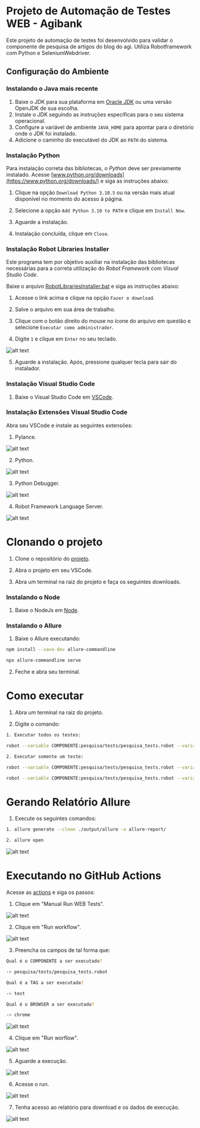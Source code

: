 # Projeto de Automação de Testes WEB - Agibank

Este projeto de automação de testes foi desenvolvido para validar o componente de pesquisa de artigos do blog do agi. Utiliza Robotframework com Python e SeleniumWebdriver.

## Configuração do Ambiente

### Instalando o Java mais recente

1. Baixe o JDK para sua plataforma em [Oracle JDK](https://www.oracle.com/java/technologies/javase-jdk11-downloads.html) ou uma versão OpenJDK de sua escolha.
2. Instale o JDK seguindo as instruções específicas para o seu sistema operacional.
3. Configure a variável de ambiente `JAVA_HOME` para apontar para o diretório onde o JDK foi instalado.
4. Adicione o caminho do executável do JDK ao `PATH` do sistema.

### Instalação Python

Para instalação correta das bibliotecas, o _Python_ deve ser previamente instalado. Acesse [www.python.org/downloads](https://www.python.org/downloads/) e siga as instruções abaixo:

1. Clique na opção `Download Python 3.10.5` ou na versão mais atual disponível no momento do acesso à página.

2. Selecione a opção `Add Python 3.10 to PATH` e clique em `Install Now`.

3. Aguarde a instalação.

4. Instalação concluída, clique em `Close`.

### Instalação Robot Libraries Installer

Este programa tem por objetivo auxiliar na instalação das bibliotecas necessárias para a correta utilização do _Robot Framework_ com _Visual Studio Code_.

Baixe o arquivo [RobotLibrariesInstaller.bat](https://drive.google.com/file/d/1hDVbP7QXGrfOSxW8JUXmyRBSTf6HWnn7/view?usp=sharing) e siga as instruções abaixo:

1. Acesse o link acima e clique na opção `Fazer o download`.

2. Salve o arquivo em sua área de trabalho.

3. Clique com o botão direito do mouse no ícone do arquivo em questão e selecione `Executar como administrador`.

4. Digite `1` e clique em `Enter` no seu teclado.

![alt text](image-4.png)

5. Aguarde a instalação. Após, pressione qualquer tecla para sair do instalador.

### Instalação Visual Studio Code

1. Baixe o Visual Studio Code em [VSCode](https://code.visualstudio.com/download).

### Instalação Extensões Visual Studio Code

Abra seu VSCode e instale as seguintes extensões:

1. Pylance.

![alt text](image.png)

2. Python.

![alt text](image-1.png)

3. Python Debugger.

![alt text](image-2.png)

4. Robot Framework Language Server.

![alt text](image-3.png)

# Clonando o projeto

1. Clone o repositório do [projeto](https://github.com/hyggedigitaltecnologia/web_tests_agibank.git).

2. Abra o projeto em seu VSCode.

3. Abra um terminal na raiz do projeto e faça os seguintes downloads. 

### Instalando o Node

1. Baixe o NodeJs em [Node](https://nodejs.org/en/download).

### Instalando o Allure

1. Baixe o Allure executando:

```bash
npm install --save-dev allure-commandline

npx allure-commandline serve
```

2. Feche e abra seu terminal.

# Como executar

1. Abra um terminal na raiz do projeto.

2. Digite o comando:

```bash
1. Executar todos os testes:

robot --variable COMPONENTE:pesquisa/tests/pesquisa_tests.robot --variable TAG:test --variable BROWSER:chrome controller.robot

2. Executar somente um teste:

robot --variable COMPONENTE:pesquisa/tests/pesquisa_tests.robot --variable TAG:pesquisa_valida --variable BROWSER:chrome controller.robot

robot --variable COMPONENTE:pesquisa/tests/pesquisa_tests.robot --variable TAG:pesquisa_invalida --variable BROWSER:chrome controller.robot
```

# Gerando Relatório Allure

1. Execute os seguintes comandos:

```bash
1. allure generate --clean ./output/allure -o allure-report/

2. allure open
```
![alt text](image-5.png)

# Executando no GitHub Actions

Acesse as [actions](https://github.com/hyggedigitaltecnologia/web_tests_agibank/actions) e siga os passos:

1. Clique em "Manual Run WEB Tests".

![alt text](image-6.png)

2. Clique em "Run workflow".

![alt text](image-7.png)

3. Preencha os campos de tal forma que:

```bash
Qual é o COMPONENTE a ser executado?

-> pesquisa/tests/pesquisa_tests.robot

Qual é a TAG a ser executada?

-> test

Qual é o BROWSER a ser executado?

-> chrome
```

![alt text](image-8.png)

4. Clique em "Run worflow".

![alt text](image-9.png)

5. Aguarde a execução.

![alt text](image-10.png)

6. Acesse o run.

![alt text](image-11.png)

7. Tenha acesso ao relatório para download e os dados de execução.

![alt text](image-12.png)